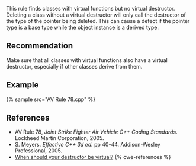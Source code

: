 This rule finds classes with virtual functions but no virtual destructor. Deleting a class without a virtual destructor will only call the destructor of the type of the pointer being deleted. This can cause a defect if the pointer type is a base type while the object instance is a derived type.


## Recommendation
Make sure that all classes with virtual functions also have a virtual destructor, especially if other classes derive from them.


## Example
{% sample src="AV Rule 78.cpp" %}

## References
* AV Rule 78, *Joint Strike Fighter Air Vehicle C++ Coding Standards*. Lockheed Martin Corporation, 2005.
* S. Meyers. *Effective C++ 3d ed.* pp 40-44. Addison-Wesley Professional, 2005.
* [When should your destructor be virtual?](https://devblogs.microsoft.com/oldnewthing/20040507-00/?p=39443)
{% cwe-references %}
